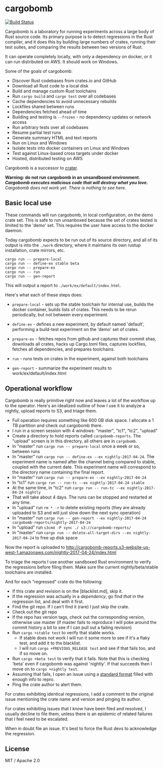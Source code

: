 # cargobomb

[![Build Status](https://travis-ci.org/brson/cargobomb.svg?branch=master)](https://travis-ci.org/brson/cargobomb)

Cargobomb is a laboratory for running experiments across a large body
of Rust source code. Its primary purpose is to detect regressions in
the Rust compiler, and it does this by building large numbers of
crates, running their test suites, and comparing the results between
two versions of Rust.

It can operate completely locally, with only a dependency on docker,
or it can run distributed on AWS. It should work on Windows.

Some of the goals of cargobomb:

- Discover Rust codebases from crates.io and GitHub
- Download all Rust code to a local disk
- Build and manage custom Rust toolchains
- Run `cargo build` and `cargo test` over all codebases
- Cache dependencies to avoid unnecessary rebuilds
- Lockfiles shared between runs
- Dependencies fetched ahead of time
- Building and testing is `--frozen` - no dependency updates or network access
- Run arbitrary tests over all codebases
- Resume partial test runs
- Generate summary HTML and text reports
- Run on Linux and Windows
- Isolate tests into docker containers on Linux and Windows
- Test against Linux-based cross targets under docker
- Hosted, distributed testing on AWS

Cargobomb is a successor to [crater].

__Warning: do not run cargobomb in an unsandboxed environment.__  
___Cargobomb executes malicious code that will destroy what you love.___  
_Cargobomb does not work yet. There is nothing to see here._

[crater]: https://github.com/brson/taskcluster-crater

## Basic local use

These commands will run cargobomb, in local configuration, on the demo
crate set. This is safe to run unsanboxed because the set of crates
tested is limited to the 'demo' set. This requires the user have
access to the docker daemon.

Today cargobomb expects to be run out of its source directory, and all
of its output is into the `./work` directory, where it maintains its
own rustup installation, crate mirrors, etc.

```
cargo run -- prepare-local
cargo run -- define-ex stable beta
cargo run -- prepare-ex
cargo run -- run
cargo run -- gen-report
```

This will output a report to `./work/ex/default/index.html`.

Here's what each of these steps does:

* `prepare-local` - sets up the stable toolchain for internal use,
  builds the docker container, builds lists of crates. This needs to
  be rerun periodically, but not between every experiment.

* `define-ex` - defines a new experiment, by default named 'default',
  performing a build-test experiment on the 'demo' set of crates.

* `prepare-ex` - fetches repos from github and captures their commit
  shas, downloads all crates, hacks up Cargo.toml files, captures
  lockfiles, fetches all dependencies, and prepares toolchains.

* `run` - runs tests on crates in the experiment, against both
  toolchains

* `gen-report` - summarize the experiment results to
  work/ex/default/index.html

## Operational workflow

Cargobomb is really primitive right now and leaves a lot of the
workflow up to the operator. Here's an idealized outline of how I use
it to analyze a nightly, upload reports to S3, and triage them.

- Full operation requires something like 600 GB disk space. I
  allocate a 1 TB partition and check out cargobomb there.
- I run in a screen session with 4 windows: "master", "tc1",
  "tc2", "upload"
- Create a directory to hold reports called `cargobomb-reports`. The
  "upload" screen is in this directory, all others are in `cargobomb`.
- In "master" run `cargo run -- prepare-local` once a week or so,
  between runs
- In "master" run `cargo run -- define-ex --ex nightly-2017-04-24`.
  The experiment name is named after the channel being compared to stable,
  coupled with the current date. This experiment name will correspond
  to the directory name containing the final report.
- In "master" run `cargo run -- prepare-ex --ex nightly-2017-04-24`
- In "tc1" run `cargo run -- run-tc --ex nightly-2017-04-24 stable`
- At the same time, in "tc2" run `cargo run -- run-tc --ex nightly-2017-04-24 nightly`
- That will take about 4 days. The runs can be stopped and restarted
  at any time.
- In "upload" run `rm * -r` to delete existing reports (they are
  already uploaded to S3 and will just slow down the next sync
  operation)
- In "master" run `cargo run -- gen-report --ex nightly-2017-04-24 cargobomb-reports/nightly-2017-04-24`
- In "upload" run `s3cmd -P sync ./ s3://cargobomb-reports/`
- In "master" run `cargo run -- delete-all-target-dirs --ex nightly-2017-04-24`
  to free up disk space

Now the report is uploaded to http://cargobomb-reports.s3-website-us-west-1.amazonaws.com/nightly-2017-04-24/index.html

To triage the reports I use another sandboxed Rust environment to
verify the regressions before filing them. Make sure the current
nightly/beta/stable toolchains are installed.

And for each "regressed" crate do the following:

- If this crate and revision is on the [blacklist.md], skip it.
- If the regression was actually in a _dependency_, go find _that_
  in the regression list, and deal with it first.
- Find the git repo. If I can't find it (rare) I just skip the crate.
- Check out the git repo
- If the repo has version tags, check out the corresponding version,
  otherwise use master (if master fails to reproduce I will poke around
  the commit history a bit to see if I can pull out a failing revision)
- Run `cargo +stable test` to verify that stable works.
  - If stable does not work I will run it some more to see if it's a flaky
    test, and add it to the blacklist.
  - I will run `cargo +PREVIOUS_RELEASE test` and see if that fails too,
    and if so move on.
- Run `cargo +beta test` to verify that it fails. Note that this is checking
  'beta' even if cargobomb was against 'nightly'. If that succeeds then
  I move on to `cargo +nightly test`.
- Assuming that fails, I open an issue using a [standard
  format](https://github.com/rust-lang/rust/issues/41803) filled with
  enough info to repro.
- Ping the crate author to alert them.

For crates exhibiting identical regressions, I add a comment to the
original issue mentioning the crate name and version and pinging its
author.

For crates exhibiting issues that I _know_ have been filed and
resolved, I usually decline to file them, unless there is an epidemic
of related failures that I feel need to be escalated.

When in doubt file an issue. It's best to force the Rust devs to
acknowledge the regression.

## License

MIT / Apache 2.0
